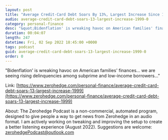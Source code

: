 ```yaml
---
layout: post
title: "Average Credit-Card Debt Soars By 13%, Largest Increase Since 1999"
audio: average-credit-card-debt-soars-13-largest-increase-1999-0
category: personal-finance
desc: "&quot;Bidenflation' is wreaking havoc on American families' finances... we are seeing rising delinquencies among subprime and low-income borrowers...&quot;"
duration: 00:04:07
length: 247
datetime: Fri, 02 Sep 2022 18:45:00 +0000
tags: podcast
guid: average-credit-card-debt-soars-13-largest-increase-1999-0
order: 0
---
```

&quot;Bidenflation' is wreaking havoc on American families' finances... we are seeing rising delinquencies among subprime and low-income borrowers...&quot;

Link: [https://www.zerohedge.com/personal-finance/average-credit-card-debt-soars-13-largest-increase-1999](https://www.zerohedge.com/personal-finance/average-credit-card-debt-soars-13-largest-increase-1999)

About: The Zerohedge Podcast is a non-commercial, automated program, designed to give people a way to get news from Zerohedge in an audio format.  I am actively working on tweaking and improving the setup to create a better listening experience (August 2022).  Suggestions are welcome: [zerohedgePodcast@outlook.com](mailto:zerohedgePodcast@outlook.com)